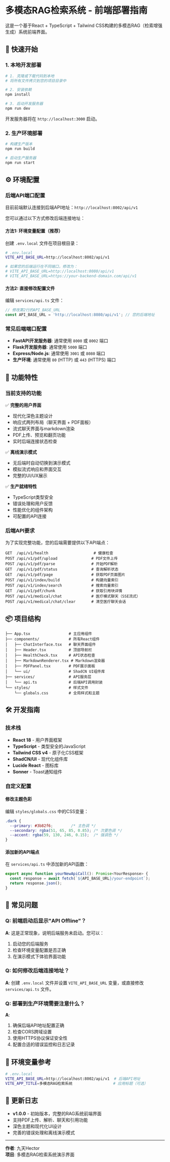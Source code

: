 # 多模态RAG检索系统 - 前端部署指南

这是一个基于React + TypeScript + Tailwind CSS构建的多模态RAG（检索增强生成）系统前端界面。

## 🚀 快速开始

### 1. 本地开发部署

```bash
# 1. 克隆或下载代码到本地
# 将所有文件拷贝到您的项目目录中

# 2. 安装依赖
npm install

# 3. 启动开发服务器
npm run dev
```

开发服务器将在 `http://localhost:3000` 启动。

### 2. 生产环境部署

```bash
# 构建生产版本
npm run build

# 启动生产服务器
npm run start
```

## ⚙️ 环境配置

### 后端API端口配置

目前前端默认连接到后端API地址：`http://localhost:8002/api/v1`

您可以通过以下方式修改后端连接地址：

#### 方法1: 环境变量配置（推荐）

创建 `.env.local` 文件在项目根目录：

```bash
# .env.local
VITE_API_BASE_URL=http://localhost:8002/api/v1

# 如果您的后端运行在不同端口，修改为：
# VITE_API_BASE_URL=http://localhost:8080/api/v1
# VITE_API_BASE_URL=https://your-backend-domain.com/api/v1
```

#### 方法2: 直接修改配置文件

编辑 `services/api.ts` 文件：

```typescript
// 修改第2行的API_BASE_URL
const API_BASE_URL = 'http://localhost:8080/api/v1'; // 您的后端地址
```

### 常见后端端口配置

- **FastAPI开发服务器**: 通常使用 `8000` 或 `8002` 端口
- **Flask开发服务器**: 通常使用 `5000` 端口  
- **Express/Node.js**: 通常使用 `3001` 或 `8080` 端口
- **生产环境**: 通常使用 `80` (HTTP) 或 `443` (HTTPS) 端口

## 🎯 功能特性

### 当前支持的功能

✅ **完整的用户界面**
- 现代化深色主题设计
- 响应式两列布局（聊天界面 + PDF面板）
- 流式聊天界面与markdown渲染
- PDF上传、预览和翻页功能
- 实时后端连接状态检查

✅ **离线演示模式**
- 无后端时自动切换到演示模式
- 模拟流式响应和界面交互
- 完整的UI/UX展示

✅ **生产就绪特性**
- TypeScript类型安全
- 错误处理和用户反馈
- 性能优化的组件架构
- 可配置的API连接

### 后端API要求

为了实现完整功能，您的后端需要提供以下API端点：

```
GET  /api/v1/health                    # 健康检查
POST /api/v1/pdf/upload               # PDF文件上传
POST /api/v1/pdf/parse                # 开始PDF解析
GET  /api/v1/pdf/status               # 查询解析状态
GET  /api/v1/pdf/page                 # 获取PDF页面图片
POST /api/v1/index/build              # 构建向量索引
POST /api/v1/index/search             # 搜索向量索引
GET  /api/v1/pdf/chunk                # 获取引用块详情
POST /api/v1/medical/chat             # 医疗模式聊天（SSE流式）
POST /api/v1/medical/chat/clear       # 清空医疗聊天会话
```

## 📦 项目结构

```
├── App.tsx                 # 主应用组件
├── components/             # 所有React组件
│   ├── ChatInterface.tsx   # 聊天界面组件
│   ├── Header.tsx          # 顶部导航栏
│   ├── HealthCheck.tsx     # API状态检查
│   ├── MarkdownRenderer.tsx # Markdown渲染器
│   ├── PDFPanel.tsx        # PDF展示面板
│   └── ui/                 # ShadCN UI组件库
├── services/               # API服务层
│   └── api.ts              # 后端API调用封装
└── styles/                 # 样式文件
    └── globals.css         # 全局样式和主题
```

## 🛠️ 开发指南

### 技术栈

- **React 18** - 用户界面框架
- **TypeScript** - 类型安全的JavaScript
- **Tailwind CSS v4** - 原子化CSS框架
- **ShadCN/UI** - 现代化组件库
- **Lucide React** - 图标库
- **Sonner** - Toast通知组件

### 自定义配置

#### 修改主题色彩

编辑 `styles/globals.css` 中的CSS变量：

```css
.dark {
  --primary: #3b82f6;        /* 主色调 */
  --secondary: rgba(51, 65, 85, 0.85); /* 次要色调 */
  --accent: rgba(59, 130, 246, 0.15);  /* 强调色 */
}
```

#### 添加新的API端点

在 `services/api.ts` 中添加新的API函数：

```typescript
export async function yourNewApiCall(): Promise<YourResponse> {
  const response = await fetch(`${API_BASE_URL}/your-endpoint`);
  return response.json();
}
```

## 🚨 常见问题

### Q: 前端启动后显示"API Offline"？

**A**: 这是正常现象，说明后端服务未启动。您可以：
1. 启动您的后端服务
2. 检查环境变量配置是否正确
3. 在演示模式下体验界面功能

### Q: 如何修改后端连接地址？

**A**: 创建 `.env.local` 文件并设置 `VITE_API_BASE_URL` 变量，或直接修改 `services/api.ts` 文件。

### Q: 部署到生产环境需要注意什么？

**A**: 
1. 确保后端API地址配置正确
2. 检查CORS跨域设置
3. 使用HTTPS协议保证安全性
4. 配置合适的错误监控和日志记录

## 🔧 环境变量参考

```bash
# .env.local
VITE_API_BASE_URL=http://localhost:8002/api/v1  # 后端API地址
VITE_APP_TITLE=多模态RAG检索系统                  # 应用标题（可选）
```

## 📝 更新日志

- **v1.0.0** - 初始版本，完整的RAG系统前端界面
- 支持PDF上传、解析、聊天和引用功能
- 深色主题和现代化UI设计
- 完善的错误处理和离线演示模式

---

**作者**: 九天Hector  
**项目**: 多模态RAG检索系统演示界面